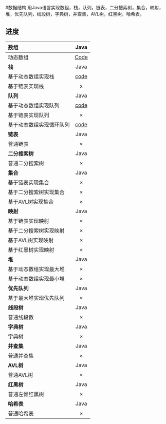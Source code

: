 #数据结构
用Java语言实现数组，栈，队列，链表，二分搜索树，集合，映射，堆，优先队列，线段树，字典树，并查集，AVL树，红黑树，哈希表。

## 进度

  | 数组  | Java |
  | :--- | :---: |
  | 动态数组 | [Code](src/main/java/work/flipped/array/Array.java) |
  | **栈** | Java |
  | 基于动态数组实现栈 | [code](src/main/java/work/flipped/stack/ArrayStack.java) |
  | 基于链表实现栈 | x |
  | **队列** | Java |
  | 基于动态数组实现队列 | [code](src/main/java/work/flipped/queue/ArrayQueue.java) |
  | 基于链表实现队列 | × |
  | 基于动态数组实现循环队列 | [code](src/main/java/work/flipped/queue/LoopQueue.java) |
  | **链表** | Java |
  | 普通链表 | × |
  | **二分搜索树** | Java |
  | 普通二分搜索树 | × |
  | **集合** | Java |
  | 基于链表实现集合 | × |
  | 基于二分搜索树实现集合 | × |
  | 基于AVL树实现集合 | × |
  | **映射** | Java |
  | 基于链表实现映射 | × |
  | 基于二分搜索树实现映射 | × |
  | 基于AVL树实现映射 | × |
  | 基于红黑树实现映射 | × |
  | **堆** | Java |
  | 基于动态数组实现最大堆 | × |
  | 基于动态数组实现最小堆 | × |
  | **优先队列** | Java |
  | 基于最大堆实现优先队列 | × |
  | **线段树** | Java |
  | 普通线段数 | × |
  | **字典树** | Java |
  | 字典树 | × |
  | **并查集** | Java |
  | 普通并查集 | × |
  | **AVL树** | Java |
  | 普通AVL树 | × |
  | **红黑树** | Java |
  | 普通左倾红黑树 | × |
  | **哈希表** | Java |
  | 普通哈希表 | × |
  
